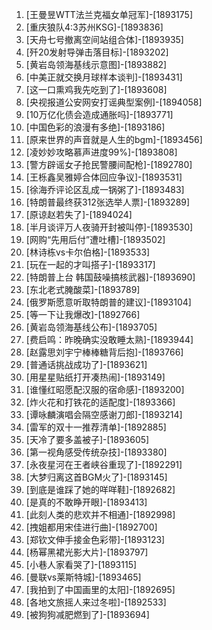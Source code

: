 
1. [王曼昱WTT法兰克福女单冠军]-[1893175]
1. [重庆狼队4:3苏州KSG]-[1893836]
1. [天舟七号撤离空间站组合体]-[1893935]
1. [歼20发射导弹击落目标]-[1893202]
1. [黄岩岛领海基线示意图]-[1893882]
1. [中美正就交换月球样本谈判]-[1893431]
1. [这一口熏鸡我先吃到了]-[1893608]
1. [央视报道公安网安打谣典型案例]-[1894058]
1. [10万亿化债会造成通胀吗]-[1893771]
1. [中国色彩的浪漫有多绝]-[1893186]
1. [原来世界的声音就是人生的bgm]-[1893456]
1. [凌妙妙攻略慕声进度99%]-[1893808]
1. [警方辟谣女子抢民警腰间配枪]-[1892780]
1. [王栎鑫吴雅婷合体回应争议]-[1893531]
1. [徐海乔评论区乱成一锅粥了]-[1893483]
1. [特朗普最终获312张选举人票]-[1893289]
1. [原谅赵若失了]-[1894024]
1. [半月谈评万人夜骑开封被叫停]-[1893530]
1. [网购“先用后付”遭吐槽]-[1893502]
1. [林诗栋vs卡尔伯格]-[1893533]
1. [玩在一起的才叫搭子]-[1893317]
1. [特朗普上台 韩国鼓噪搞核武器]-[1893690]
1. [东北老式腌酸菜]-[1893789]
1. [俄罗斯愿意听取特朗普的建议]-[1893104]
1. [等一下让我爆改]-[1892766]
1. [黄岩岛领海基线公布]-[1893705]
1. [费启鸣：昨晚确实没敢睡太熟]-[1893944]
1. [赵露思刘宇宁棒棒糖背后抱]-[1893766]
1. [普通话挑战成功了]-[1893621]
1. [用星星贴纸打开凑热闹]-[1893149]
1. [谁懂红昭愿配汉服的宿命感]-[1893200]
1. [炸火花和打铁花的适配度]-[1893366]
1. [谭咏麟演唱会隔空感谢刀郎]-[1893214]
1. [雷军的双十一推荐清单]-[1892885]
1. [天冷了要多盖被子]-[1893605]
1. [第一视角感受传统杂技]-[1893380]
1. [永夜星河在王者峡谷重现了]-[1892291]
1. [大梦归离这首BGM火了]-[1893145]
1. [到底是谁踩了她的咩咩鞋]-[1892682]
1. [是真的不敢睁开眼]-[1893413]
1. [此刻人类的悲欢并不相通]-[1892998]
1. [拽姐都用宋佳进行曲]-[1892700]
1. [郑钦文伸手接金色彩带]-[1893123]
1. [杨幂黑裙光影大片]-[1893797]
1. [小巷人家看哭了]-[1893115]
1. [曼联vs莱斯特城]-[1893465]
1. [我拍到了中国画里的太阳]-[1892695]
1. [各地文旅摇人来过冬啦]-[1892533]
1. [被狗狗减肥燃到了]-[1893694]